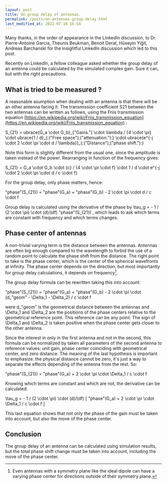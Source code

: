 ```yaml
---
layout: post
title: On group delay of antennas.
permalink: /posts/on-antennas-group-delay.html
last_modified_at: 2022-07-10 16-54
---
```


<p class="note">Many thanks, in the order of appearance in the LinkedIn discussion, to Dr. Pierre-Antoine Garcia, Theunis Beukman, Benoit Derat, Hüseyin Yiğit, Andreas Barchanski for the insightful LinkedIn discussion which led to this post.</p>

Recently on LinkedIn, a fellow colleague asked whether the group delay of an antenna could be calculated by the simulated complex gain. Sure it can, but with the right precautions.

## What is tried to be measured ?

A reasonable asumption when dealing with an antenna is that there will be an other antenna facing it. The transmission coefficient S21 between the two antennas can be written as follows, using the Friis transmission equation [https://en.wikipedia.org/wiki/Friis_transmission_equation](https://en.wikipedia.org/wiki/Friis_transmission_equation) :

<asciimath>
S_{21} = ubrace{G_a \cdot G_b}_{"Gains."} \cdot \lambda / {4 \cdot \pi} \cdot ubrace{1 / d}_{:("Free space"),("attenuation."):} \cdot ubrace{e^{-j \cdot 2 \cdot \pi \cdot d / \lambda}}_{:("Distance"),("phase shift."):}
</asciimath>

Note this form is slightly different from the usual one, since the amplitude is taken instead of the power. Rearranging in function of the frequency gives:

<asciimath>
S_{21} = G_a \cdot G_b \cdot {c} / {4 \cdot \pi \cdot f} \cdot 1 / d \cdot e^{-j \cdot 2 \cdot \pi \cdot d / c \cdot f}
</asciimath>

For the group delay, only phase matters, hence:

<asciimath>
"phase"(S_{21}) = "phase"(G_a) + "phase"(G_b) - 2 \cdot \pi \cdot d / c \cdot f
</asciimath>

Group delay is calculated using the derivative of the phase by <asciimath> \tau_g = - 1 / (2 \cdot \pi) \cdot (d)/(df) "phase"(S_{21}) </asciimath>, which leads to ask which terms are constant with frequency and which terms changes.

## Phase center of antennas

A non-trivial varying term is the distance between the antennas. Antennas are often big enough compared to the wavelength to forbid the use of a random point to calculate the phase shift from the distance. The right point to take is the phase center, which is the center of the spherical wavefronts at infinity. The phase center depends on the direction, but most importantly for group delay calculations, it depends on frequency[^1].

The group delay formula can be rewritten taking this into account:

<asciimath>
"phase"(S_{21}) = "phase"(G_a) + "phase"(G_b) - 2 \cdot \pi \cdot (d_"geom" - \Delta_1 - \Delta_2) / c \cdot f
</asciimath>

were <asciimath>d_"geom"</asciimath> is the geometrical distance between the antennas and <asciimath>\Delta_1</asciimath> and <asciimath>\Delta_2</asciimath> are the positions of the phase centers relative to the geometrical reference point. This reference can be any point. The sign of <asciimath>\Delta_1</asciimath> and <asciimath>\Delta_2</asciimath> is taken positive when the phase center gets closer to the other antenna.

Since the interest in only in the first antenna and not in the second, this formula can be normalized by taken all parameters of the second antenna to reference values: unit gain, phase center coinciding with geometrical center, and zero distance. The meaning of the last hypothesis is important to emphasize: the physical distance cannot be zero, it's just a way to separate the effects depending of the antenna from the rest. So:

<asciimath>
"phase"(S_{21}) = "phase"(G_a) + 2 \cdot \pi \cdot \Delta_1 / c \cdot f
</asciimath>

Knowing which terms are constant and which are not, the derivative can be calculated:

<asciimath>
\tau_g = - 1 / (2 \cdot \pi) \cdot (d)/(df) [ "phase"(G_a) + 2 \cdot \pi \cdot \Delta_1 / c \cdot f ]
</asciimath>

This last equation shows that not only the phase of the gain must be taken into account, but also the move of the phase center.

## Conclusion

The group delay of an antenna can be calculated using simulation results, but the total phase shift change must be taken into account, including the move of the phase center.

[^1]: Even antennas with a symmetry plane like the ideal dipole can have a varying phase center for directions outside of their symmetry plane.
